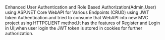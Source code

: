 Enhanced User Authentication and Role Based Authorization(Admin,User) using ASP.NET Core WebAPI for Various Endpoints (CRUD) using JWT token Authentication and tried to consume that WebAPI into new MVC project using HTTPCLIENT method.It has the features of Register and Login in UI,when user login the JWT token is stored in cookies for further authorization.
